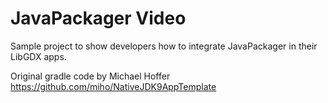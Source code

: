# JavaPackager Video

Sample project to show developers how to integrate JavaPackager in their LibGDX apps.

Original gradle code by Michael Hoffer https://github.com/miho/NativeJDK9AppTemplate
